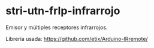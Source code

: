 # stri-utn-frlp-infrarrojo

Emisor y múltiples receptores infrarrojos.

Librería usada: https://github.com/etix/Arduino-IRremote/